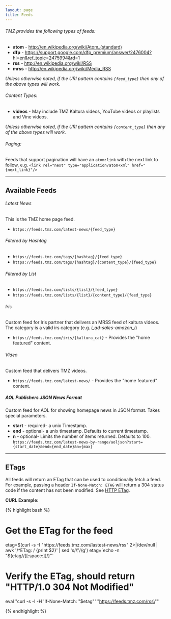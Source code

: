 ```yaml
---
layout: page
title: Feeds
---
```



###### TMZ provides the following types of feeds:

+ __atom__ - http://en.wikipedia.org/wiki/Atom_(standard)
+ __dfp__ - https://support.google.com/dfp_premium/answer/2476004?hl=en&ref_topic=2475994&rd=1
+ __rss__ - http://en.wikipedia.org/wiki/RSS
+ __mrss__ - http://en.wikipedia.org/wiki/Media_RSS

*Unless otherwise noted, if the URI pattern contains `{feed_type}` then any of the above types will work.*


###### Content Types:

+ __videos__ - May include TMZ Kaltura videos, YouTube videos or playlists and Vine videos.

*Unless otherwise noted, if the URI pattern contains `{content_type}` then any of the above types will work.*


###### Paging:

Feeds that support pagination will have an `atom:link` with the next link to follow, e.g.
`<link rel="next" type="application/atom+xml" href="{next_link}"/>`



***



## Available Feeds


###### Latest News
This is the TMZ home page feed.

+ `https://feeds.tmz.com/latest-news/{feed_type}`


###### Filtered by Hashtag
+ `https://feeds.tmz.com/tags/{hashtag}/{feed_type}`
+ `https://feeds.tmz.com/tags/{hashtag}/{content_type}/{feed_type}`


###### Filtered by List
+ `https://feeds.tmz.com/lists/{list}/{feed_type}`
+ `https://feeds.tmz.com/lists/{list}/{content_type}/{feed_type}`


###### Iris
Custom feed for Iris partner that delivers an MRSS feed of kaltura videos. The category is a valid irs category (e.g. _i_ad-sales-amazon_i_)

+ `https://feeds.tmz.com/iris/{kaltura_cat}` - Provides the "home featured" content.

###### Video
Custom feed that delivers TMZ videos.  

+ `https://feeds.tmz.com/latest-news/` - Provides the "home featured" content.


##### AOL Publishers JSON News Format
Custom feed for AOL for showing homepage news in JSON format. Takes special parameters.
+ __start__ - required- a unix Timestamp.
+ __end__ - optional- a unix timestamp. Defaults to current timestamp.
+ __n__ - optional- Limits the number of items returned. Defaults to 100.
`https://feeds.tmz.com/latest-news-by-range/aoljson?start={start_date}&end={end_date}&n={max}`

***



## ETags

All feeds will return an ETag that can be used to conditionally fetch a feed.  For example,
passing a header `If-None-Match: ETAG` will return a 304 status code if the content has not
been modified.  See [HTTP ETag](http://en.wikipedia.org/wiki/HTTP_ETag).

__CURL Example:__

{% highlight bash %}
# Get the ETag for the feed
etag=$(curl -s -I "https://feeds.tmz.com/lastest-news/rss" 2>|/dev/null | awk '/^ETag: / {print $2}' | sed 's/\"//g')
etag=`echo -n "${etag//[[:space:]]/}"`

# Verify the ETag, should return "HTTP/1.0 304 Not Modified"
eval "curl -s -I -H 'If-None-Match: \"$etag\"' \"https://feeds.tmz.com/rss\""

{% endhighlight %}
